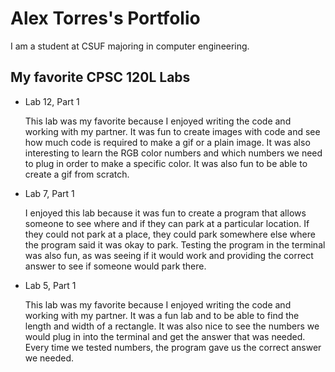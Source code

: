 
# Alex Torres's Portfolio

I am a student at CSUF majoring in computer engineering.

## My favorite CPSC 120L Labs

* Lab 12, Part 1

  This lab was my favorite because I enjoyed writing the code and working with my partner. 
  It was fun to create images with code and see how much code is required to make a gif or a plain image. 
  It was also interesting to learn the RGB color numbers and which numbers we need to plug in order to make a specific color. 
  It was also fun to be able to create a gif from scratch.

* Lab 7, Part 1

  I enjoyed this lab because it was fun to create a program that allows someone to see where and if they can park at a particular location. 
  If they could not park at a place, they could park somewhere else where the program said it was okay to park. 
  Testing the program in the terminal was also fun, as was seeing if it would work and providing the correct answer to see if someone would park there.

* Lab 5, Part 1

  This lab was my favorite because I enjoyed writing the code and working with my partner. 
  It was a fun lab and to be able to find the length and width of a rectangle. 
  It was also nice to see the numbers we would plug in into the terminal and get the answer that was needed. 
  Every time we tested numbers, the program gave us the correct answer we needed.
